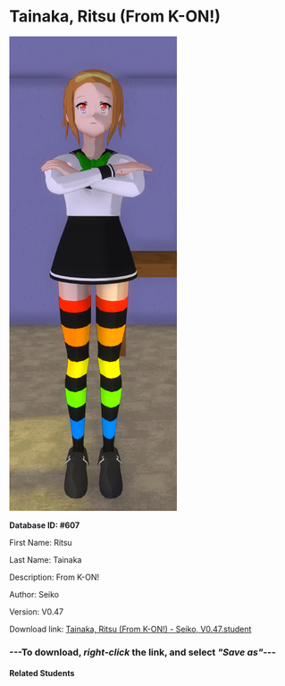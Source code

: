 # Tainaka, Ritsu (From K-ON!)

<img src="Files/Tainaka, Ritsu (From K-ON!).png" title="Tainaka, Ritsu (From K-ON!) - Seiko, V0.47">

**Database ID: #607**

First Name: Ritsu

Last Name: Tainaka

Description: From K-ON!

Author: Seiko

Version: V0.47

Download link: <a href="https://raw.githubusercontent.com/Arbiter1223/Daigaku-Gurashi-Custom-Students/master/Students/Files/Tainaka%2C%20Ritsu%20(From%20K-ON!)%20-%20Seiko%2C%20V0.47.student">Tainaka, Ritsu (From K-ON!) - Seiko, V0.47.student</a>

### ---**To download, _right-click_ the link, and select _"Save as"_**---

#### Related Students

